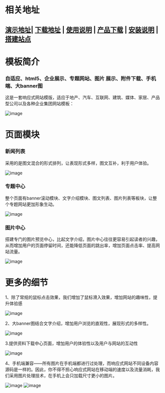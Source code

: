 # 相关地址
## [演示地址](http://theme.demo.siteserver.cn/Aeson/)| [下载地址](http://download.siteserver.cn/templates/T_Aeson.zip) | [使用说明](http://bbs.siteserver.cn/t/t-aeson/1013) | [产品下载](http://cms.siteserver.cn) | [安装说明](http://docs.siteserver.cn/getting-started/index.html) | [搭建站点](http://docs.siteserver.cn/getting-started/create.html)
# 模板简介
### 自适应、html5、企业展示、专题网站、图片 展示、附件下载、手机端、大banner图

这是一套响应式网站模版，适应于地产、汽车、互联网、建筑、媒体、家居、产品型公司以及各种企业集团网站模板：

![image](https://github.com/mingjie888/template-milenko/blob/master/introduce/QQ%E5%9B%BE%E7%89%8720170622114431.png)
# 页面模块
### 新闻列表
采用的是图文混合的形式排列，让表现形式多样，图文互补，利于用户体验。

![image](https://github.com/mingjie888/template-milenko/blob/master/introduce/QQ%E5%9B%BE%E7%89%8720170622114510.png)
### 专题中心
整个页面有banner滚动模块、文字介绍模块、图文列表、图片列表等板块，让整个专题网站更加形象生动。

![image](https://github.com/mingjie888/template-milenko/blob/master/introduce/QQ%E5%9B%BE%E7%89%8720170622114528.png)
### 图片中心
搭建专门的图片预览中心，比起文字介绍，图片中心往往更容易引起读者的兴趣，从而增加用户的页面停留时间，还能降低页面的跳出率，增加页面点击率、提高网站流量。

![image](https://github.com/mingjie888/template-milenko/blob/master/introduce/QQ%E5%9B%BE%E7%89%8720170622114717.png)
# 更多的细节
1、除了常规的鼠标点击效果，我们增加了鼠标滑入效果，增加网站的趣味性，提升体验感

 ![image](https://github.com/mingjie888/template-milenko/blob/master/introduce/QQ%E5%9B%BE%E7%89%8720170622114735.png)

2、大banner图结合文字介绍，增加用户浏览的直观性，展现形式的多样性。

![image](https://github.com/mingjie888/template-milenko/blob/master/introduce/QQ%E5%9B%BE%E7%89%8720170622114751.png)
 
3.提供资料下载中心页面，增加用户的体验性以及用户与网站的互动性

![image](https://github.com/mingjie888/template-milenko/blob/master/introduce/QQ%E5%9B%BE%E7%89%8720170622114808.png) 

4、手机端兼容——所有图片在手机端都进行过处理，而响应式网站不同设备内容源码是一样的。因此，你不得不担心响应式网站在移动端的速度以及流量消耗，我们采用图片处理技术，在手机上会只加载尺寸更小的图片。

![image](https://github.com/mingjie888/template-milenko/blob/master/introduce/QQ%E5%9B%BE%E7%89%8720170622114824.png) ![image](https://github.com/mingjie888/template-milenko/blob/master/introduce/QQ%E5%9B%BE%E7%89%8720170622114839.png)